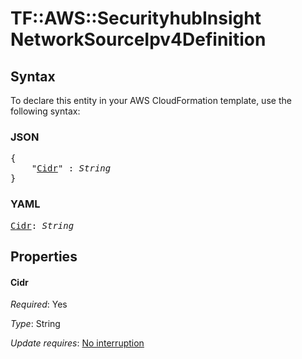 # TF::AWS::SecurityhubInsight NetworkSourceIpv4Definition

## Syntax

To declare this entity in your AWS CloudFormation template, use the following syntax:

### JSON

<pre>
{
    "<a href="#cidr" title="Cidr">Cidr</a>" : <i>String</i>
}
</pre>

### YAML

<pre>
<a href="#cidr" title="Cidr">Cidr</a>: <i>String</i>
</pre>

## Properties

#### Cidr

_Required_: Yes

_Type_: String

_Update requires_: [No interruption](https://docs.aws.amazon.com/AWSCloudFormation/latest/UserGuide/using-cfn-updating-stacks-update-behaviors.html#update-no-interrupt)

